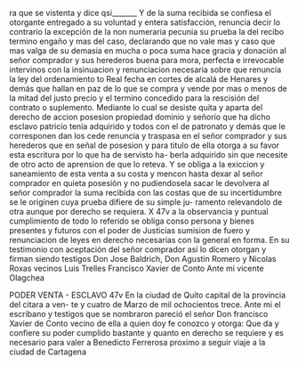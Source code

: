 ra que se vistenta y dice qsi_______ Y de la suma recibida se
confiesa el otorgante entregado a su voluntad y entera satisfacción, renuncia decir lo contrario la excepción de la non numeraria pecunia su prueba la del recibo termino engaño y mas del caso, declarando que no vale mas y caso que mas valga de su demasia en mucha o poca suma hace gracia y donación al señor comprador y sus herederos buena para mora, perfecta e irrevocable intervinos con la insinuacion y renunciacion necesaria sobre que renuncia la ley del ordenamiento to Real fecha en cortes de alcalá de Henares y demás que hallan en paz de lo que se compra y vende por mas o menos de la mitad del justo precio y el termino concedido para la rescisión del contrato o suplemento. Mediante lo cual se desiste quita y aparta del derecho de accion posesion propiedad dominio y señorío que ha dicho esclavo patricio tenía adquirido y todos con el de patronato y demás que le corresponen dan los cede renuncia y traspasa en el señor comprador y sus herederos que en señal de posesion y para titulo de ella otorga a su favor esta escritura por lo que ha de servisto ha- berla adquirido sin que necesite de otro acto de aprension de que lo reteva. Y se obliga a la exiccion y saneamiento de esta venta a su costa y mencon hasta dexar al señor comprador en quieta posesión y no pudiendosela sacar le devolvera al señor comprador la suma recibida con las costas que de su incertidumbre se le originen cuya prueba difiere de su simple ju- ramento relevandolo de otra aunque por derecho se requiera. X 47v a la observancia y puntual cumplimiento de todo lo referido se obliga conso persona y bienes presentes y futuros con el poder de Justicias sumision de fuero y renunciacion de leyes en derecho necesarias con la general en forma. En su testimonio con aceptación del señor comprador así lo dicen otorgan y firman siendo testigos Don Jose Baldrich, Don Agustin Romero y Nicolas Roxas vecinos
Luis Trelles Francisco Xavier de Conto Ante mi vicente Olagchea

PODER VENTA - ESCLAVO
47v En la ciudad de Quito capital de la provincia del citara a ven- te y cuatro de Marzo de mil ochocientos trece. Ante mi el escribano y testigos que se nombraron pareció el señor Don francisco Xavier de Conto vecino de ella a quien doy fe conozco y otorga: Que da y confiere su poder cumplido bastante y quanto en derecho se requiere y es necesario para valer a Benedicto Ferrerosa proximo a seguir viaje a la ciudad de Cartagena